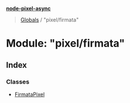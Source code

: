 **[node-pixel-async](../README.md)**

> [Globals](../globals.md) / "pixel/firmata"

# Module: "pixel/firmata"

## Index

### Classes

* [FirmataPixel](../classes/_pixel_firmata_.firmatapixel.md)
